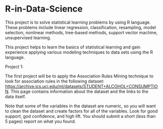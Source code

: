 # R-in-Data-Science
This project is to solve statistical learning problems by using R language. These problems include linear regression, classification, resampling, model selection, nonlinear methods, tree-based methods, support vector machine, unsupervised learning.

This project helps to learn the basics of statistical learning and gain experience applying various modeling techniques to data sets using the R language.


Project 1:

The first project will be to apply the Association Rules Mining technique to look for association rules in the following dataset: https://archive.ics.uci.edu/ml/datasets/STUDENT+ALCOHOL+CONSUMPTION. This page contains information about the dataset and the links to the data itself.

Note that some of the variables in the dataset are numeric, so you will want to clean the dataset and create factors for all of the variables. Look for good support, god confidence, and high lift. You should submit a short (less than 5 pages) report on what you found.
